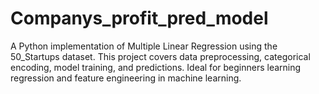 # Companys_profit_pred_model
A Python implementation of Multiple Linear Regression using the 50_Startups dataset. This project covers data preprocessing, categorical encoding, model training, and predictions. Ideal for beginners learning regression and feature engineering in machine learning.

